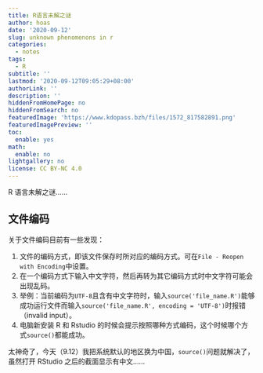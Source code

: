 ```yaml
---
title: R语言未解之谜
author: hoas
date: '2020-09-12'
slug: unknown phenomenons in r
categories:
  - notes
tags:
  - R
subtitle: ''
lastmod: '2020-09-12T09:05:29+08:00'
authorLink: ''
description: ''
hiddenFromHomePage: no
hiddenFromSearch: no
featuredImage: 'https://www.kdopass.bzh/files/1572_817582891.png'
featuredImagePreview: ''
toc:
  enable: yes
math:
  enable: no
lightgallery: no
license: CC BY-NC 4.0
---
```


R 语言未解之谜……

<!--more-->

## 文件编码

关于文件编码目前有一些发现：

1. 文件的编码方式，即该文件保存时所对应的编码方式。可在`File - Reopen with Encoding`中设置。
2. 在一个编码方式下输入中文字符，然后再转为其它编码方式时中文字符可能会出现乱码。
3. 举例：当前编码为`UTF-8`且含有中文字符时，输入`source('file_name.R')`能够成功运行文件而输入`source('file_name.R', encoding = 'UTF-8')`时报错（invalid input）。
4. 电脑新安装 R 和 Rstudio 的时候会提示按照哪种方式编码，这个时候哪个方式`source()`都能成功。

太神奇了，今天（9.12）我把系统默认的地区换为中国，`source()`问题就解决了，虽然打开 RStudio 之后的截面显示有中文……
